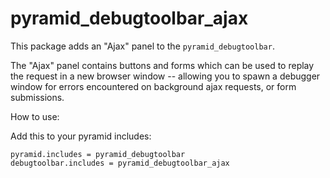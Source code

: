 pyramid_debugtoolbar_ajax
=========================

This package adds an "Ajax" panel to the `pyramid_debugtoolbar`.

The "Ajax" panel contains buttons and forms which can be used to replay the
request in a new browser window -- allowing you to spawn a debugger window for
errors encountered on background ajax requests, or form submissions.

How to use:

Add this to your pyramid includes:

    pyramid.includes = pyramid_debugtoolbar
    debugtoolbar.includes = pyramid_debugtoolbar_ajax
